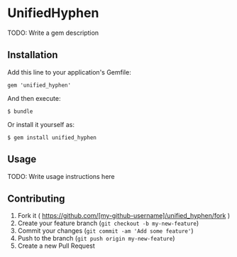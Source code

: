 # UnifiedHyphen

TODO: Write a gem description

## Installation

Add this line to your application's Gemfile:

    gem 'unified_hyphen'

And then execute:

    $ bundle

Or install it yourself as:

    $ gem install unified_hyphen

## Usage

TODO: Write usage instructions here

## Contributing

1. Fork it ( https://github.com/[my-github-username]/unified_hyphen/fork )
2. Create your feature branch (`git checkout -b my-new-feature`)
3. Commit your changes (`git commit -am 'Add some feature'`)
4. Push to the branch (`git push origin my-new-feature`)
5. Create a new Pull Request

